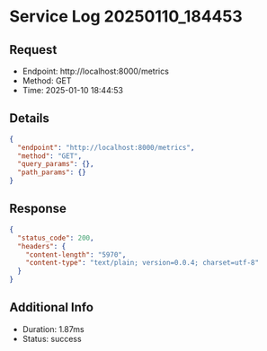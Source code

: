 # Service Log 20250110_184453

## Request
- Endpoint: http://localhost:8000/metrics
- Method: GET
- Time: 2025-01-10 18:44:53

## Details
```json
{
  "endpoint": "http://localhost:8000/metrics",
  "method": "GET",
  "query_params": {},
  "path_params": {}
}
```

## Response
```json
{
  "status_code": 200,
  "headers": {
    "content-length": "5970",
    "content-type": "text/plain; version=0.0.4; charset=utf-8"
  }
}
```

## Additional Info
- Duration: 1.87ms
- Status: success
